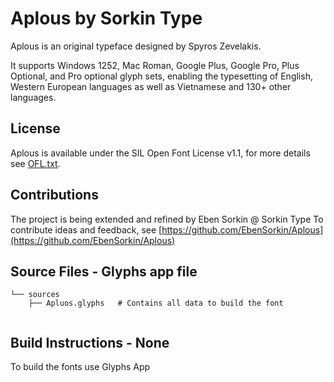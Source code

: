 Aplous by Sorkin Type
===========================

Aplous is an original typeface designed by Spyros Zevelakis.

It supports Windows 1252, Mac Roman, Google Plus, Google Pro, Plus Optional, and Pro optional glyph sets, enabling the typesetting of English, Western European languages as well as Vietnamese and 130+ other languages.

License
-------

Aplous is available under the SIL Open Font License v1.1, for more details see [OFL.txt](OFL.txt).

Contributions
-------------

The project is being extended and refined by Eben Sorkin @ Sorkin Type
To contribute ideas and feedback, see [https://github.com/EbenSorkin/Aplous](https://github.com/EbenSorkin/Aplous)


Source Files - Glyphs app file
------------

```
└── sources
    ├── Apluos.glyphs	# Contains all data to build the font


```

Build Instructions - None
------------------

To build the fonts use Glyphs App
